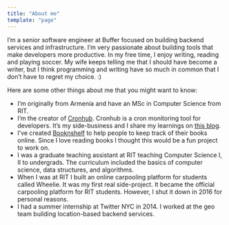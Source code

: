 ```yaml
---
title: "About me"
template: "page"
---
```


I’m a senior software engineer at Buffer focused on building backend services and infrastructure. I’m very passionate about building tools that make developers more productive. In my free time, I enjoy writing, reading and playing soccer. My wife keeps telling me that I should have become a writer, but I think programming and writing have so much in common that I don’t have to regret my choice. :)

Here are some other things about me that you might want to know:

- I’m originally from Armenia and have an MSc in Computer Science from RIT.
- I’m the creator of [Cronhub](https://cronhub.io). Cronhub is a cron monitoring tool for developers. It’s my side-business and I share my learnings on [this blog](https://blog.cronhub.io).
- I’ve created [Booknshelf](https://booknshelf.com)  to help people to keep track of their books online. Since I love reading books I thought this would be a fun project to work on.
- I was a graduate teaching assistant at RIT teaching Computer Science I, II to undergrads. The curriculum included the basics of computer science, data structures, and algorithms.
- When I was at RIT I built an online carpooling platform for students called Wheelie. It was my first real side-project. It became the official carpooling platform for RIT students. However, I shut it down in 2016 for personal reasons.
- I had a summer internship at Twitter NYC in 2014. I worked at the geo team building location-based backend services.
